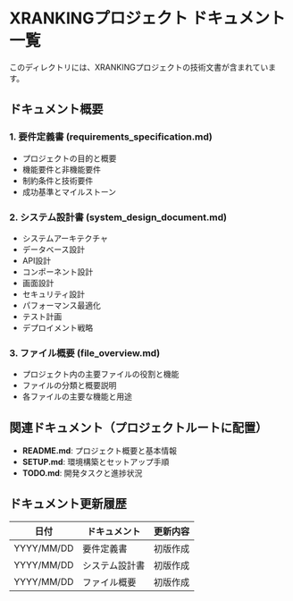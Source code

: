 # XRANKINGプロジェクト ドキュメント一覧

このディレクトリには、XRANKINGプロジェクトの技術文書が含まれています。

## ドキュメント概要

### 1. 要件定義書 (requirements_specification.md)
- プロジェクトの目的と概要
- 機能要件と非機能要件
- 制約条件と技術要件
- 成功基準とマイルストーン

### 2. システム設計書 (system_design_document.md)
- システムアーキテクチャ
- データベース設計
- API設計
- コンポーネント設計
- 画面設計
- セキュリティ設計
- パフォーマンス最適化
- テスト計画
- デプロイメント戦略

### 3. ファイル概要 (file_overview.md)
- プロジェクト内の主要ファイルの役割と機能
- ファイルの分類と概要説明
- 各ファイルの主要な機能と用途

## 関連ドキュメント（プロジェクトルートに配置）

- **README.md**: プロジェクト概要と基本情報
- **SETUP.md**: 環境構築とセットアップ手順
- **TODO.md**: 開発タスクと進捗状況

## ドキュメント更新履歴

| 日付 | ドキュメント | 更新内容 |
|------|------------|---------|
| YYYY/MM/DD | 要件定義書 | 初版作成 |
| YYYY/MM/DD | システム設計書 | 初版作成 |
| YYYY/MM/DD | ファイル概要 | 初版作成 | 